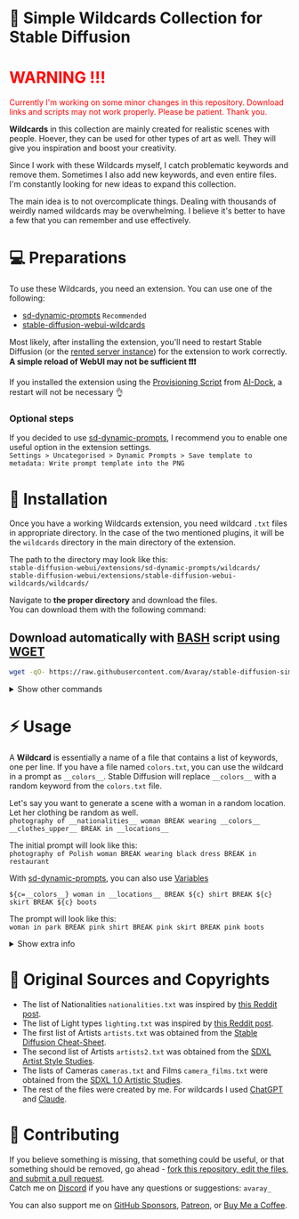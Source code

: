 # 📑 Simple Wildcards Collection for Stable Diffusion

<!-- <img src="images/1.png" width="23%" /> <img src="images/2.png" width="23%" /> <img src="images/3.png" width="23%" /> <img src="images/4.png" width="23%" /> -->

<!-- HEADER 1 WARNING RED TEXT COLOR -->
<h1><span style="color:red">WARNING !!!</span></h1>
<!-- red paragraph -->
<p style="color:red">
Currently I'm working on some minor changes in this repository.
Download links and scripts may not work properly. Please be patient. Thank you.
</p>

**Wildcards** in this collection are mainly created for realistic scenes with people. Hoever, they can be used for other types of art as well. They will give you inspiration and boost your creativity.

Since I work with these Wildcards myself, I catch problematic keywords and remove them. Sometimes I also add new keywords, and even entire files. I'm constantly looking for new ideas to expand this collection.

The main idea is to not overcomplicate things. Dealing with thousands of weirdly named wildcards may be overwhelming. I believe it's better to have a few that you can remember and use effectively.

# 💻 Preparations

To use these Wildcards, you need an extension. You can use one of the following:

- [sd-dynamic-prompts](https://github.com/adieyal/sd-dynamic-prompts) `Recommended`
- [stable-diffusion-webui-wildcards](https://github.com/AUTOMATIC1111/stable-diffusion-webui-wildcards)

Most likely, after installing the extension, you'll need to restart Stable Diffusion (or the [rented server instance](https://cloud.vast.ai/?ref_id=62878&creator_id=42512&name=null)) for the extension to work correctly. **A simple reload of WebUI may not be sufficient ❗️❗️❗️**

If you installed the extension using the [Provisioning Script](https://github.com/ai-dock/stable-diffusion-webui/blob/main/config/provisioning/default.sh) from [AI-Dock](https://github.com/ai-dock/stable-diffusion-webui), a restart will not be necessary 👌

### Optional steps

If you decided to use [sd-dynamic-prompts](https://github.com/adieyal/sd-dynamic-prompts), I recommend you to enable one useful option in the extension settings.  
`Settings > Uncategorised > Dynamic Prompts > Save template to metadata: Write prompt template into the PNG `

# 💾 Installation

Once you have a working Wildcards extension, you need wildcard `.txt` files in appropriate directory. In the case of the two mentioned plugins, it will be the `wildcards` directory in the main directory of the extension.

The path to the directory may look like this:  
`stable-diffusion-webui/extensions/sd-dynamic-prompts/wildcards/`  
`stable-diffusion-webui/extensions/stable-diffusion-webui-wildcards/wildcards/`

Navigate to **the proper directory** and download the files.  
You can download them with the following command:

## Download automatically with [BASH](https://www.gnu.org/software/bash/) script using [WGET](https://www.gnu.org/software/wget/)

```bash
wget -qO- https://raw.githubusercontent.com/Avaray/stable-diffusion-simple-wildcards/main/scripts/download.sh | bash -s -- wget
```

<details>
<summary>Show other commands</summary>

## Download automatically with [BASH](https://www.gnu.org/software/bash/) script using [ARIA2](https://github.com/aria2/aria2)

```bash
aria2c -q --allow-overwrite=true --remove-control-file=true -o dl.sh https://raw.githubusercontent.com/Avaray/stable-diffusion-simple-wildcards/main/scripts/download.sh && chmod +x dl.sh && ./dl.sh aria2c
```

## Download automatically with [BASH](https://www.gnu.org/software/bash/) script using [CURL](https://curl.se/) `slowest`

```bash
curl -s https://raw.githubusercontent.com/Avaray/stable-diffusion-simple-wildcards/main/scripts/download.sh | bash -s -- curl
```

You can find alternative ways to download files in the [DOWNLOAD.md](DOWNLOAD.md) file.

</details>

<!-- For every command above, you need to have [XARGS](https://www.man7.org/linux/man-pages/man1/xargs.1.html) installed on your system.   -->

# ⚡️ Usage

A **Wildcard** is essentially a name of a file that contains a list of keywords, one per line. If you have a file named `colors.txt`, you can use the wildcard in a prompt as `__colors__`. Stable Diffusion will replace `__colors__` with a random keyword from the `colors.txt` file.

Let's say you want to generate a scene with a woman in a random location. Let her clothing be random as well.  
`photography of __nationalities__ woman BREAK wearing __colors__ __clothes_upper__ BREAK in __locations__`

The initial prompt will look like this:  
`photography of Polish woman BREAK wearing black dress BREAK in restaurant`

With [sd-dynamic-prompts](https://github.com/adieyal/sd-dynamic-prompts), you can also use [Variables](https://github.com/adieyal/sd-dynamic-prompts/blob/main/docs/SYNTAX.md#variables)

`${c=__colors__} woman in __locations__ BREAK ${c} shirt BREAK ${c} skirt BREAK ${c} boots`

The prompt will look like this:  
`woman in park BREAK pink shirt BREAK pink skirt BREAK pink boots`

<details>
<summary>Show extra info</summary>

### WARNING!!

Checkpoints that are based on `Pony Diffusion` may not work with some of these Wildcards. `Pony Diffusion` checkpoints were trained on completely different data and lack the knowledge about many things. `Nationalities`, `Artists`, `Cameras` and `Films` most likely will not work at all. If you are planning to use these Wildcards for generating realistic scenes, you should use good checkpoints focused on real people. I recommend using one of following checkpoints:

- [WildCardX-XL](https://civitai.com/models/239561/wildcardx-xl) `SDXL 1.0`
- [ZavyChromaXL](https://civitai.com/models/119229/zavychromaxl) `SDXL 1.0`
- [\_CHINOOK\_](https://civitai.com/models/400589/chinook) `SDXL 1.0`
- [epiCRealism XL](https://civitai.com/models/277058/epicrealism-xl) `SDXL 1.0`

For `Nationalities` it's good to be around `CFG Scale 6-7` to see how prompt affect the generated person (you can read more about it [here](https://dav.one/using-prompts-to-modify-face-and-body-in-stable-diffusion)). For `Artists` it's better to have `CFG Scale 2-5` to achieve best results. In both cases Checkpoint will have the biggest impact on the final result. Every checkpoint is different.

### Extra tips

1. You can read more about `BREAK` keyword [in this Reddit post](https://www.reddit.com/r/StableDiffusion/comments/15bty86/prompt_trick_for_more_consistent_results_in/).
2. Do not use `realistic` keyword when you are generating realistic scenes in SDXL.
3. No, SD 1.5 isn't better than SDXL 😂
</details>

# 🍺 Original Sources and Copyrights

- The list of Nationalities `nationalities.txt` was inspired by [this Reddit post](https://www.reddit.com/r/StableDiffusion/comments/13oea0i/photorealistic_portraits_of_200_ethinicities/).
- The list of Light types `lighting.txt` was inspired by [this Reddit post](https://www.reddit.com/r/StableDiffusion/comments/1cjwi04/made_this_lighting_guide_for_myself_thought_id/).
- The first list of Artists `artists.txt` was obtained from the [Stable Diffusion Cheat-Sheet](https://supagruen.github.io/StableDiffusion-CheatSheet/).
- The second list of Artists `artists2.txt` was obtained from the [SDXL Artist Style Studies](https://sdxl.parrotzone.art/).
- The lists of Cameras `cameras.txt` and Films `camera_films.txt` were obtained from the [SDXL 1.0 Artistic Studies](https://rikkar69.github.io/SDXL-artist-study/).
- The rest of the files were created by me. For wildcards I used [ChatGPT](https://chat.openai.com) and [Claude](https://claude.ai/).

# 📝 Contributing

If you believe something is missing, that something could be useful, or that something should be removed, go ahead - [fork this repository, edit the files, and submit a pull request](https://docs.github.com/en/get-started/quickstart/contributing-to-projects).  
Catch me on [Discord](https://discord.gg/) if you have any questions or suggestions: `avaray_`

You can also support me on [GitHub Sponsors](https://github.com/sponsors/Avaray), [Patreon](patreon.com/Avaray_), or [Buy Me a Coffee](https://buymeacoffee.com/avaray).
